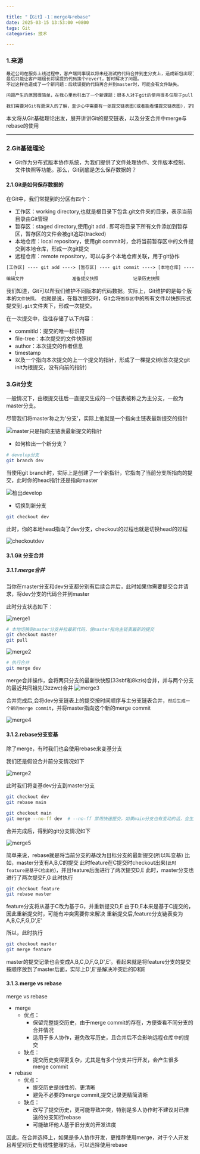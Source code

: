 ```yaml
---

title: "【Git】-1：merge与rebase"
date: 2025-03-15 13:53:00 +0800
tags: Git
categories: 技术

---
```


### 1.来源
```txt
最近公司在服务上线过程中，客户端同事误以将未经测试的代码合并到主分支上，造成新包出现了问题。
最后只能让客户端组长将误提的代码挨个revert，暂时解决了问题。
不过这样也造成了一个新问题：后续误提的代码再合并到master时，可能会有文件缺失。

问题产生的原因很简单，在我心里也引出了一个新课题：很多人对于git的使用很多仅限于pull,push,merge等操作

我们需要对Git有更深入的了解，至少心中需要有一张提交链表图(或者能看懂提交链表图)，才能避免在Git使用过程中出错
```

本文将从Git基础理论出发，展开讲讲Git的提交链表，以及分支合并中merge与rebase的使用

---

### 2.Git基础理论

* Git作为分布式版本协作系统，为我们提供了文件处理协作、文件版本控制、文件快照等功能。那么，Git到底是怎么保存数据的？

#### 2.1.Git是如何保存数据的

在Git中，我们常提到的分区有四个：

* 工作区：working directory,也就是根目录下包含.git文件夹的目录，表示当前目录由Git管理
* 暂存区：staged directory,使用git add . 即可将目录下所有文件添加到暂存区，暂存区的文件会被git追踪(tracked)
* 本地仓库：local repository，使用git commit时，会将当前暂存区中的文件提交到本地仓库，形成一次git提交
* 远程仓库：remote repository，可以与多个本地仓库关联，用于git协作

```txt
[工作区] ---- git add ----> [暂存区] ---- git commit ----> [本地仓库] ---- git push ----> [远程仓库]
   |                         |                          |                          |
编辑文件                  准备提交快照             记录历史快照             同步到远程
```

我们知道，Git可以帮我们维护不同版本的代码数据。实际上，Git维护的是每个版本的`文件快照`。
也就是说，在每次提交时，Git会将`暂存区`中的所有文件以快照形式提交到`.git`文件夹下，形成一次提交。

在一次提交中，往往存储了以下内容：
* commitId：提交的唯一标识符
* file-tree：本次提交的文件快照树
* author：本次提交的作者信息
* timestamp
* 以及一个指向本次提交的上一个提交的指针，形成了一棵提交树(首次提交git init为根提交，没有向前的指针)

### 3.Git分支

一般情况下，由根提交往后一直提交生成的一个链表被称之为主分支，一般为master分支。

尽管我们将master称之为'分支'，实际上他就是一个指向主链表最新提交的指针

![master只是指向主链表最新提交的指针](assets/pic/2025-03-15/master只是指向主链表最新提交的指针.png)

* 如何检出一个新分支？

```zsh
# develop分支
git branch dev
```

当使用git branch时，实际上是创建了一个新指针，它指向了当前分支所指向的提交，此时你的head指针还是指向master

![检出develop](assets/pic/2025-03-15/检出develop.png)

* 切换到新分支
```zsh
git checkout dev

```

此时，你的本地head指向了dev分支，checkout的过程也就是切换head的过程

![checkoutdev](../../assets/pic/2025-03-15/checkoutdev.png)

#### 3.1.Git 分支合并

##### 3.1.1.merge合并

当你在master分支和dev分支都分别有后续合并后，此时如果你需要提交合并请求，将dev分支的代码合并到master

此时分支状态如下：

![merge1](assets/pic/2025-03-15/merge1.png)


```zsh
# 本地切换到master分支并拉最新代码，使master指向主链表最新的提交
git checkout master
git pull
```

![merge2](assets/pic/2025-03-15/merge2.png)


```zsh
# 执行合并
git merge dev
```

merge合并操作，会将两只分支的最新快快照(33sbf和8kzis)合并，并与两个分支的最近共同祖先(3zzwc)合并
![merge3](assets/pic/2025-03-15/merge3.png)

合并完成后,会将dev分支链表上的提交按时间顺序与主分支链表合并，`然后生成一个新的merge commit`，并将master指向这个新的merge commit

![merge4](assets/pic/2025-03-15/merge4.png)


#### 3.1.2.rebase分支变基
除了merge，有时我们也会使用rebase来变基分支

我们还是假设合并前分支情况如下

![merge2](assets/pic/2025-03-15/merge2.png)


此时我们将变基dev分支到master分支

```zsh
git checkout dev
git rebase main

git checkout main
git merge --no-ff dev  # --no-ff 禁用快速提交，如果main分支也有变动的话，会生成一个新的合并提交
```

合并完成后，得到的git分支情况如下

![merge5](assets/pic/2025-03-15/merge5.png)


简单来说，rebase就是将当前分支的基改为目标分支的最新提交(所以叫变基)
比如，master分支有A,B,C的提交
此时feature在C提交时checkout出来(`此时feature是基于C检出的`)，并且feature后面进行了两次提交D,E
此时，master分支也进行了两次提交F,G
此时执行

```zsh
git checkout feature
git rebase master
```

feature分支将从基于C改为基于G，并重新提交D,E
由于D,E本来是基于C提交的，因此重新提交时，可能有冲突需要你来解决
重新提交后,feature分支链表变为A,B,C,F,G,D',E'

所以，此时执行

```zsh
git checkout master
git merge feature
```

master的提交记录也会变成A,B,C,D,F,G,D',E'。看起来就是将feature分支的提交按顺序放到了master后面，实际上D',E'是解决冲突后的D和E

#### 3.1.3.merge vs rebase

merge vs rebase

* merge
  * 优点：
    * 保留完整提交历史，由于merge commit的存在，方便查看不同分支的合并情况
    * 适用于多人协作，避免改写历史，且合并后不会影响远程仓库中的提交
  * 缺点：
    * 提交历史变得更复杂，尤其是有多个分支并行开发，会产生很多merge commit
* rebase
  * 优点：
    * 提交历史是线性的，更清晰
    * 避免不必要的merge commit,提交记录更精简清晰
  * 缺点：
    * 改写了提交历史，更可能导致冲突，特别是多人协作时不建议对已推送的分支知行rebase
    * 可能破坏他人基于旧分支的开发进度

因此，在合并选择上，如果是多人协作开发，更推荐使用merge，对于个人开发且希望对历史有线性整理的话，可以选择使用rebase


